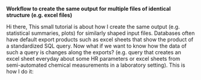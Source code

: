 **Workflow to create the same output for multiple files of identical structure (e.g. excel files)**

Hi there, 
This small tutorial is about how I create the same output (e.g. statistical summaries, plots) for similarly shaped input files.
Databases often have default export products such as excel sheets that show the product of a standardized SQL query.
Now what if we want to know how the data of such a query is changes along the exports? (e.g. query that creates an excel sheet everyday about some HR parameters
or excel sheets from semi-automated chemical measurements in a laboratory setting).
This is how I do it:

